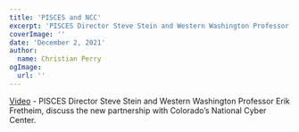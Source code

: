 ```yaml
---
title: 'PISCES and NCC'
excerpt: 'PISCES Director Steve Stein and Western Washington Professor Erik Fretheim, discuss the new partnership with Colorado’s National Cyber Center.'
coverImage: ''
date: 'December 2, 2021'
author:
  name: Christian Perry
ogImage:
  url: ''
---
```


[Video](https://youtu.be/XwzSgY2I9t0) - PISCES Director Steve Stein and Western Washington Professor Erik Fretheim, discuss the new partnership with Colorado’s National Cyber Center.